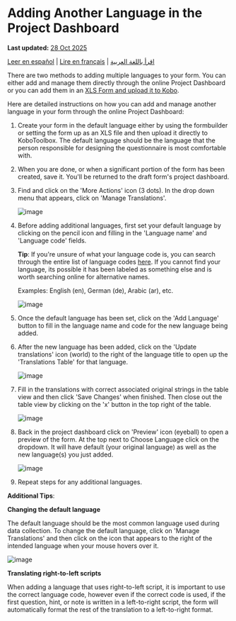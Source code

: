 # Adding Another Language in the Project Dashboard
**Last updated:** <a href="https://github.com/kobotoolbox/docs/blob/c8c238efa59b04f403f13c150b018e1807c66d5c/source/language_dashboard.md" class="reference">28 Oct 2025</a>

<a href="es/language_dashboard.html">Leer en español</a> | <a href="fr/language_dashboard.html">Lire en français</a> | <a href="ar/language_dashboard.html">اقرأ باللغة العربية</a>

There are two methods to adding multiple languages to your form. You can either
add and manage them directly through the online Project Dashboard or you can add
them in an [XLS Form and upload it to Kobo](language_xls.md).

Here are detailed instructions on how you can add and manage another language in
your form through the online Project Dashboard:

1. Create your form in the default language either by using the formbuilder or
   setting the form up as an XLS file and then upload it directly to
   KoboToolbox. The default language should be the language that the person
   responsible for designing the questionnaire is most comfortable with.

2. When you are done, or when a significant portion of the form has been
   created, save it. You'll be returned to the draft form's project dashboard.

3. Find and click on the 'More Actions' icon (3 dots). In the drop down menu
   that appears, click on 'Manage Translations'.

   ![image](/images/language_dashboard/action.png)

4. Before adding additional languages, first set your default language by
   clicking on the pencil icon and filling in the 'Language name' and 'Language
   code' fields.

   **Tip**: If you're unsure of what your language code is, you can search
   through the entire list of language codes
   [here](https://www.iana.org/assignments/language-subtag-registry/language-subtag-registry).
   If you cannot find your language, its possible it has been labeled as
   something else and is worth searching online for alternative names.

   Examples: English (en), German (de), Arabic (ar), etc.

   ![image](/images/language_dashboard/example.gif)

5. Once the default language has been set, click on the 'Add Language' button to
   fill in the language name and code for the new language being added.

6. After the new language has been added, click on the 'Update translations'
   icon (world) to the right of the language title to open up the 'Translations
   Table' for that language.

   ![image](/images/language_dashboard/add_language.gif)

7. Fill in the translations with correct associated original strings in the
   table view and then click 'Save Changes' when finished. Then close out the
   table view by clicking on the 'x' button in the top right of the table.

   ![image](/images/language_dashboard/translation.png)

8. Back in the project dashboard click on 'Preview' icon (eyeball) to open a
   preview of the form. At the top next to Choose Language click on the
   dropdown. It will have default (your original language) as well as the new
   language(s) you just added.

   ![image](/images/language_dashboard/preview.gif)

9. Repeat steps for any additional languages.

**Additional Tips**:

**Changing the default language**

The default language should be the most common language used during data
collection. To change the default language, click on 'Manage Translations' and
then click on the icon that appears to the right of the intended language when
your mouse hovers over it.

![image](/images/language_dashboard/default.gif)

**Translating right-to-left scripts**

When adding a language that uses right-to-left script, it is important to use
the correct language code, however even if the correct code is used, if the
first question, hint, or note is written in a left-to-right script, the form
will automatically format the rest of the translation to a left-to-right format.
